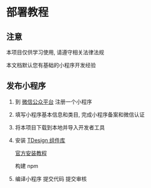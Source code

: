 # 部署教程

## 注意

本项目仅供学习使用, 请遵守相关法律法规

本文档默认您有基础的小程序开发经验

## 发布小程序

1. 到 [微信公众平台](https://mp.weixin.qq.com) 注册一个小程序

2. 填写小程序基本信息和类目, 完成小程序备案和微信认证

3. 将本项目下载到本地并导入开发者工具

4. 安装 [TDesign 组件库](https://tdesign.tencent.com/miniprogram)

    [官方安装教程](https://tdesign.tencent.com/miniprogram/getting-started)

    构建 npm

5. 编译小程序 提交代码 提交审核